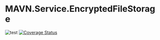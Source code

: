 # MAVN.Service.EncryptedFileStorage

![test](https://github.com/OpenMAVN/MAVN.Service.EncryptedFileStorage/workflows/test/badge.svg)
[![Coverage Status](https://coveralls.io/repos/github/OpenMAVN/MAVN.Service.EncryptedFileStorage/badge.svg?branch=master)](https://coveralls.io/github/OpenMAVN/MAVN.Service.EncryptedFileStorage?branch=master)
